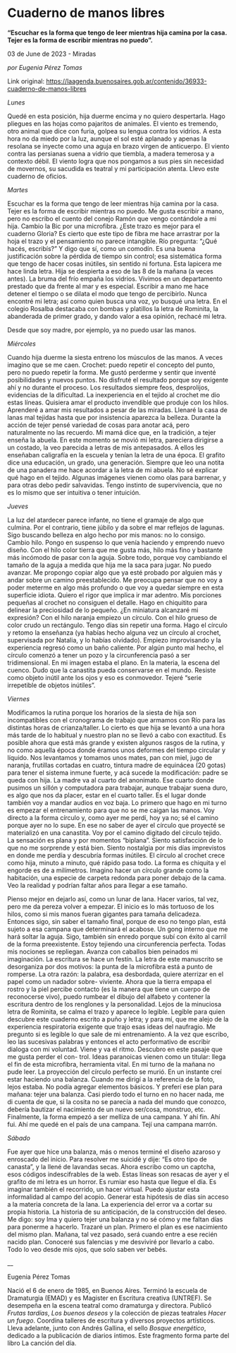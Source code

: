 # Cuaderno de manos libres

**“Escuchar es la forma que tengo de leer mientras hija camina por la casa. Tejer es la forma de escribir mientras no puedo”.**

03 de June de 2023 - Miradas

_por Eugenia Pérez Tomas_

Link original: https://laagenda.buenosaires.gob.ar/contenido/36933-cuaderno-de-manos-libres



*Lunes*




Quedé en esta posición, hija duerme encima y no quiero despertarla. Hago pliegues en las hojas como pajaritos de animales. El viento es tremendo, otro animal que dice con furia, golpea su lengua contra los vidrios. A esta hora no da miedo por la luz, aunque el sol esté aplanado y apenas la resolana se inyecte como una aguja en brazo virgen de anticuerpo. El viento contra las persianas suena a vidrio que tiembla, a madera temerosa y a contexto débil. El viento logra que nos pongamos a sus pies sin necesidad de movernos, su sacudida es teatral y mi participación atenta. Llevo este cuaderno de oficios.




*Martes*




Escuchar es la forma que tengo de leer mientras hija camina por la casa. Tejer es la forma de escribir mientras no puedo. Me gusta escribir a mano, pero no escribo el cuento del conejo Ramón que vengo contándole a mi hija. Cambio la Bic por una microfibra. ¿Este trazo es mejor para el cuaderno Gloria? Es cierto que este tipo de fibra me hace arrastrar por la hoja el trazo y el pensamiento no parece intangible. Río pregunta: “¿Qué hacés, escribís?” Y digo que sí, como un comodín. Es una buena justificación sobre la pérdida de tiempo sin control; esa sistemática forma que tengo de hacer cosas inútiles, sin sentido ni fortuna. Esta lapicera me hace linda letra. Hija se despierta a eso de las 8 de la mañana (a veces antes). La bruma del frío empaña los vidrios. Vivimos en un departamento prestado que da frente al mar y es especial. Escribir a mano me hace detener el tiempo o se dilata el modo que tengo de percibirlo. Nunca encontré mi letra; así como quien busca una voz, yo busqué una letra. En el colegio Rosalba destacaba con bombas y platillos la letra de Rominita, la abanderada de primer grado, y dando valor a esa opinión, rechacé mi letra.




Desde que soy madre, por ejemplo, ya no puedo usar las manos.




*Miércoles*




Cuando hija duerme la siesta entreno los músculos de las manos. A veces imagino que se me caen. Crochet: puedo repetir el concepto del punto, pero no puedo repetir la forma. Me gustó perderme y sentir que inventé posibilidades y nuevos puntos. No disfruté el resultado porque soy exigente ahí y no durante el proceso. Los resultados siempre feos, desprolijos, evidencias de la dificultad. La inexperiencia en el tejido al crochet me dio estas líneas. Quisiera amar el producto invendible que produje con los hilos. Aprenderé a amar mis resultados a pesar de las miradas. Llenaré la casa de lanas mal tejidas hasta que por insistencia aparezca la belleza. Durante la acción de tejer pensé variedad de cosas para anotar acá, pero naturalmente no las recuerdo. Mi mamá dice que, en la tradición, a tejer enseña la abuela. En este momento se movió mi letra, pareciera dirigirse a un costado, la veo parecida a letras de mis antepasados. A ellos les enseñaban caligrafía en la escuela y tenían la letra de una época. El grafito dice una educación, un grado, una generación. Siempre que leo una notita de una panadera me hace acordar a la letra de mi abuela. No sé explicar qué hago en el tejido. Algunas imágenes vienen como olas para barrenar, y para otras debo pedir salvavidas. Tengo instinto de supervivencia, que no es lo mismo que ser intuitiva o tener intuición.




*Jueves*




La luz del atardecer parece infante, no tiene el gramaje de algo que culmina. Por el contrario, tiene júbilo y da sobre el mar reflejos de lagunas. Sigo buscando belleza en algo hecho por mis manos: no lo consigo. Cambio hilo. Pongo en suspenso lo que venía haciendo y emprendo nuevo diseño. Con el hilo color tierra que me gusta más, hilo más fino y bastante más incómodo de pasar con la aguja. Sobre todo, porque voy cambiando el tamaño de la aguja a medida que hija me la saca para jugar. No puedo avanzar. Me propongo copiar algo que ya esté probado por alguien más y andar sobre un camino preestablecido. Me preocupa pensar que no voy a poder meterme en algo más profundo o que voy a quedar siempre en esta superficie idiota. Quiero el rigor que implica ir mar adentro. Mis porciones pequeñas al crochet no consiguen el detalle. Hago en chiquitito para delinear la preciosidad de lo pequeño. ¿En miniatura alcanzaré mi expresión? Con el hilo naranja empiezo un círculo. Con el hilo grueso de color crudo un rectángulo. Tengo días sin repetir una forma. Hago el círculo y retomo la enseñanza (ya habías hecho alguna vez un círculo al crochet, supervisada por Natalia, y lo habías olvidado). Empiezo improvisando y la experiencia regresó como un baño caliente. Por algún punto mal hecho, el círculo comenzó a tener un pozo y la circunferencia pasó a ser tridimensional. En mi imagen estaba el plano. En la materia, la escena del cuenco. Dudo que la canastita pueda conservarse en el mundo. Resiste como objeto inútil ante los ojos y eso es conmovedor. Tejeré “serie irrepetible de objetos inútiles”.




*Viernes*




Modificamos la rutina porque los horarios de la siesta de hija son incompatibles con el cronograma de trabajo que armamos con Río para las distintas horas de crianza/taller. Lo cierto es que hija se levantó a una hora más tarde de lo habitual y nuestro plan no se llevó a cabo con exactitud. Es posible ahora que está más grande y existen algunos rasgos de la rutina, y no como aquella época donde éramos unos deformes del tiempo circular y líquido. Nos levantamos y tomamos unos mates, pan con miel, jugo de naranja, frutillas cortadas en cuatro, tintura madre de equinácea (20 gotas) para tener el sistema inmune fuerte, y acá sucede la modificación: padre se queda con hija. La madre va al cuarto del anonimato. Ese cuarto donde pusimos un sillón y computadora para trabajar, aunque trabajar suena duro, es algo que nos da placer, estar en el cuarto taller. Es el lugar donde también voy a mandar audios en voz baja. Lo primero que hago en mi turno es empezar el entrenamiento para que no se me caigan las manos. Voy directo a la forma círculo y, como ayer me perdí, hoy ya no; sé el camino porque ayer no lo supe. En ese no saber de ayer el círculo que proyecté se materializó en una canastita. Voy por el camino digitado del círculo tejido. La sensación es plana y por momentos “biplana”. Siento satisfacción de lo que no me sorprende y está bien. Siento nostalgia por mis días imprevistos en donde me perdía y descubría formas inútiles. El círculo al crochet crece como hija, minuto a minuto, qué rápido pasa todo. La forma es chiquita y el engorde es de a milímetros. Imagino hacer un círculo grande como la habitación, una especie de carpeta redonda para poner debajo de la cama. Veo la realidad y podrían faltar años para llegar a ese tamaño.




Pienso mejor en dejarlo así, como un lunar de lana. Hacer varios, tal vez, pero me da pereza volver a empezar. El inicio es lo más tortuoso de los hilos, como si mis manos fueran gigantes para tamaña delicadeza. Entonces sigo, sin saber el tamaño final, porque de eso no tengo plan, está sujeto a esa campana que determinará el acabose. Un gong interno que me hará soltar la aguja. Sigo, también sin enredo porque subí con éxito al carril de la forma preexistente. Estoy tejiendo una circunferencia perfecta. Todas mis nociones se repliegan. Avanza con caballos bien peinados mi imaginación. La escritura se hace un festín. La letra de este manuscrito se desorganiza por dos motivos: la punta de la microfibra está a punto de romperse. La otra razón: la palabra, esa desbordada, quiere aterrizar en el papel como un nadador sobre- viviente. Ahora que la tierra empapa el rostro y la piel percibe contacto (es la manera que tiene un cuerpo de reconocerse vivo), puedo rumbear el dibujo del alfabeto y contener la escritura dentro de los renglones y la personalidad. Lejos de la minuciosa letra de Rominita, se calma el trazo y aparece lo legible. Legible para quien descubre este cuaderno escrito a puño y letra; y para mí, que me alejo de la experiencia respiratoria exigente que trajo esas ideas del naufragio. Me pregunto si es legible lo que sale de mi entrenamiento. A la vez que escribo, leo las sucesivas palabras y entonces el acto performativo de escribir dialoga con mi voluntad. Viene y va el ritmo. Descubro en este pasaje que me gusta perder el con- trol. Ideas paranoicas vienen como un titular: llega el fin de esta microfibra, herramienta vital. En mi turno de la mañana no pude leer. La proyección del círculo perfecto se murió. En un instante creí estar haciendo una balanza. Cuando me dirigí a la referencia de la foto, lejos estaba. No podía agregar elementos básicos. Y preferí ese plan para mañana: tejer una balanza. Casi pierdo todo el turno en no hacer nada, me di cuenta de que, si la cosita no se parecía a nada del mundo que conozco, debería bautizar el nacimiento de un nuevo ser/cosa, monstruo, etc. Finalmente, la forma empezó a ser melliza de una campana. Y ahí fin. Ahí fui. Ahí me quedé en el país de una campana. Tejí una campana marrón.




*Sábado*




Fue ayer que hice una balanza, más o menos terminé el diseño azaroso y enroscado del inicio. Para resolver me suicidé y dije: “Es otro tipo de canasta”, y la llené de lavandas secas. Ahora escribo como un captcha, esos códigos indescifrables de la web. Estas líneas son resacas de ayer y el grafito de mi letra es un horror. Es rumiar eso hasta que llegue el día. Es imaginar también el recorrido, un hacer virtual. Puedo ajustar esta informalidad al campo del acopio. Generar esta hipótesis de días sin acceso a la materia concreta de la lana. La experiencia del error va a cortar su propia historia. La historia de su anticipación, de la construcción del deseo. Me digo: soy Ima y quiero tejer una balanza y no sé cómo y me faltan días para ponerme a hacerlo. Trazaré un plan. Primero el plan es ese nacimiento del mismo plan. Mañana, tal vez pasado, será cuando entre a ese recién nacido plan. Conoceré sus falencias y me desviviré por llevarlo a cabo. Todo lo veo desde mis ojos, que solo saben ver bebés.




\_\_




Eugenia Pérez Tomas




Nació el 6 de enero de 1985, en Buenos Aires. Terminó la escuela de Dramaturgia (EMAD) y es Magister en Escritura creativa (UNTREF). Se desempeña en la escena teatral como dramaturga y directora. Publicó *Frutas tardías*, *Los buenos deseos* y la colección de piezas teatrales *Hacer un fuego*. Coordina talleres de escritura y diversos proyectos artísticos. Lleva adelante, junto con Andrés Gallina, el sello *Bosque energético*, dedicado a la publicación de diarios íntimos. Este fragmento forma parte del libro La canción del día.



